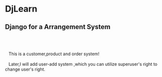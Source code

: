 # DjLearn
## Django for a Arrangement System
<br/><br/><br/>
&nbsp;&nbsp; This is a customer,product and order system!
<br/><br/>
&nbsp;&nbsp; Later,I will add user-add system ,which you can utilize superuser's right to change user's right.
<br/>
